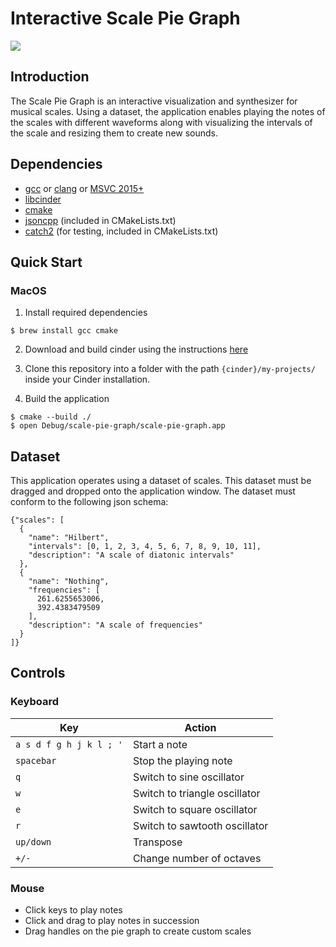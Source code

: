 # Interactive Scale Pie Graph

![](https://imgur.com/oTTy3Ok)

## Introduction

The Scale Pie Graph is an interactive visualization and synthesizer for musical scales. Using a dataset, the application enables playing the notes of the scales with different waveforms along with visualizing the intervals of the scale and resizing them to create new sounds.

## Dependencies

- [gcc] or [clang] or [MSVC 2015+][visual-studio]
- [libcinder]
- [cmake]
- [jsoncpp] (included in CMakeLists.txt)
- [catch2] (for testing, included in CMakeLists.txt)

## Quick Start

### MacOS

1. Install required dependencies

```console
$ brew install gcc cmake
```

2. Download and build cinder using the instructions [here](https://courses.grainger.illinois.edu/cs126/sp2021/notes/cinder-installation-notes/)

3. Clone this repository into a folder with the path ```{cinder}/my-projects/``` inside your Cinder installation.

4. Build the application

```console
$ cmake --build ./
$ open Debug/scale-pie-graph/scale-pie-graph.app
```

## Dataset

This application operates using a dataset of scales. This dataset must be dragged and dropped onto the application window. The dataset must conform to the following json schema:

```
{"scales": [
  {
    "name": "Hilbert",
    "intervals": [0, 1, 2, 3, 4, 5, 6, 7, 8, 9, 10, 11],
    "description": "A scale of diatonic intervals"
  },
  {
    "name": "Nothing",
    "frequencies": [
      261.6255653006,
      392.4383479509
    ],
    "description": "A scale of frequencies"
  }
]}
```

## Controls

### Keyboard

| Key       | Action                                                      |
|---------- |-------------------------------------------------------------|
| `a s d f g h j k l ; '`       | Start a note                                           |
| `spacebar`       | Stop the playing note                                            |
| `q` | Switch to sine oscillator                                                        |
| `w`       | Switch to triangle oscillator                                          |
| `e`       | Switch to square oscillator    |
| `r`       | Switch to sawtooth oscillator   |
| `up/down`       | Transpose                                           |
| `+/-`       | Change number of octaves |

### Mouse

- Click keys to play notes
- Click and drag to play notes in succession
- Drag handles on the pie graph to create custom scales

[visual-studio]: https://www.visualstudio.com/
[gcc]: https://gcc.gnu.org/
[clang]: https://clang.llvm.org/
[cmake]: https://cmake.org/
[catch2]: https://github.com/catchorg/Catch2.git
[jsoncpp]: https://github.com/open-source-parsers/jsoncpp.git
[libcinder]: https://www.libcinder.org/download